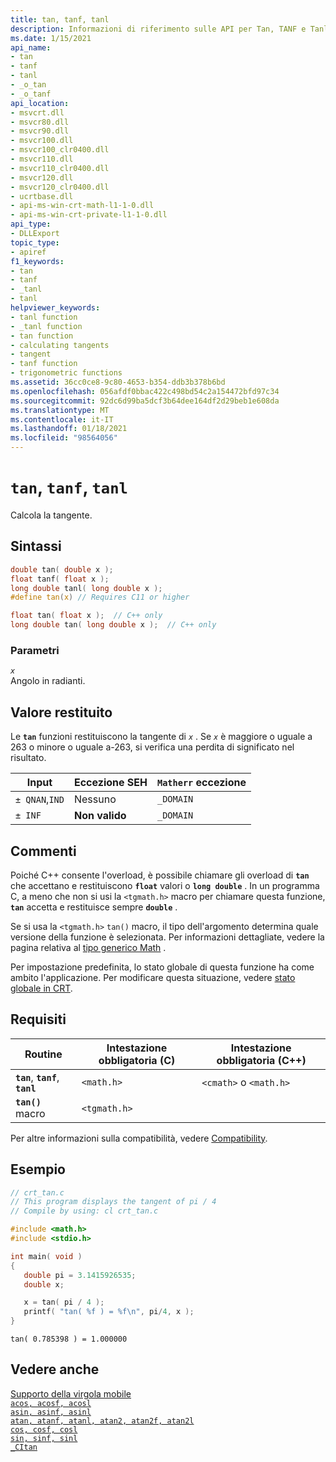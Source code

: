 ```yaml
---
title: tan, tanf, tanl
description: Informazioni di riferimento sulle API per Tan, TANF e Tanl; che calcola la tangente di un valore a virgola mobile.
ms.date: 1/15/2021
api_name:
- tan
- tanf
- tanl
- _o_tan
- _o_tanf
api_location:
- msvcrt.dll
- msvcr80.dll
- msvcr90.dll
- msvcr100.dll
- msvcr100_clr0400.dll
- msvcr110.dll
- msvcr110_clr0400.dll
- msvcr120.dll
- msvcr120_clr0400.dll
- ucrtbase.dll
- api-ms-win-crt-math-l1-1-0.dll
- api-ms-win-crt-private-l1-1-0.dll
api_type:
- DLLExport
topic_type:
- apiref
f1_keywords:
- tan
- tanf
- _tanl
- tanl
helpviewer_keywords:
- tanl function
- _tanl function
- tan function
- calculating tangents
- tangent
- tanf function
- trigonometric functions
ms.assetid: 36cc0ce8-9c80-4653-b354-ddb3b378b6bd
ms.openlocfilehash: 056afdf0bbac422c498bd54c2a154472bfd97c34
ms.sourcegitcommit: 92dc6d99ba5dcf3b64dee164df2d29beb1e608da
ms.translationtype: MT
ms.contentlocale: it-IT
ms.lasthandoff: 01/18/2021
ms.locfileid: "98564056"
---
```

# <a name="tan-tanf-tanl"></a>`tan`, `tanf`, `tanl`

Calcola la tangente.

## <a name="syntax"></a>Sintassi

```C
double tan( double x );
float tanf( float x );
long double tanl( long double x );
#define tan(x) // Requires C11 or higher
```

```cpp
float tan( float x );  // C++ only
long double tan( long double x );  // C++ only
```

### <a name="parameters"></a>Parametri

*`x`*\
Angolo in radianti.

## <a name="return-value"></a>Valore restituito

Le **`tan`** funzioni restituiscono la tangente di *`x`* . Se *`x`* è maggiore o uguale a 263 o minore o uguale a-263, si verifica una perdita di significato nel risultato.

|Input|Eccezione SEH|**`Matherr`** eccezione|
|-----------|-------------------|-------------------------|
|`± QNAN`,`IND`|Nessuno|`_DOMAIN`|
|`± INF`|**Non valido**|`_DOMAIN`|

## <a name="remarks"></a>Commenti

Poiché C++ consente l'overload, è possibile chiamare gli overload di **`tan`** che accettano e restituiscono **`float`** valori o **`long double`** . In un programma C, a meno che non si usi la `<tgmath.h>` macro per chiamare questa funzione, **`tan`** accetta e restituisce sempre **`double`** .

Se si usa la `<tgmath.h>` `tan()` macro, il tipo dell'argomento determina quale versione della funzione è selezionata. Per informazioni dettagliate, vedere la pagina relativa al [tipo generico Math](../../c-runtime-library/tgmath.md) .

Per impostazione predefinita, lo stato globale di questa funzione ha come ambito l'applicazione. Per modificare questa situazione, vedere [stato globale in CRT](../global-state.md).

## <a name="requirements"></a>Requisiti

|Routine|Intestazione obbligatoria (C)|Intestazione obbligatoria (C++)|
|-------------|---------------------|-|
|**`tan`**, **`tanf`**, **`tanl`**|`<math.h>`|`<cmath>` o `<math.h>`|
|**`tan()`** macro | `<tgmath.h>` ||

Per altre informazioni sulla compatibilità, vedere [Compatibility](../../c-runtime-library/compatibility.md).

## <a name="example"></a>Esempio

```C
// crt_tan.c
// This program displays the tangent of pi / 4
// Compile by using: cl crt_tan.c

#include <math.h>
#include <stdio.h>

int main( void )
{
   double pi = 3.1415926535;
   double x;

   x = tan( pi / 4 );
   printf( "tan( %f ) = %f\n", pi/4, x );
}
```

```Output
tan( 0.785398 ) = 1.000000
```

## <a name="see-also"></a>Vedere anche

[Supporto della virgola mobile](../../c-runtime-library/floating-point-support.md)\
[`acos, acosf, acosl`](acos-acosf-acosl.md)\
[`asin, asinf, asinl`](asin-asinf-asinl.md)\
[`atan, atanf, atanl, atan2, atan2f, atan2l`](atan-atanf-atanl-atan2-atan2f-atan2l.md)\
[`cos, cosf, cosl`](cos-cosf-cosl.md)\
[`sin, sinf, sinl`](sin-sinf-sinl.md)\
[`_CItan`](../../c-runtime-library/citan.md)